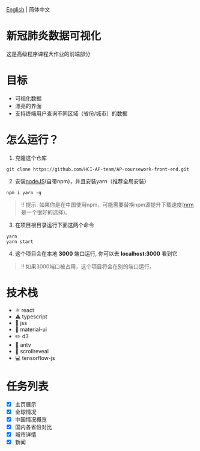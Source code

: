[English](./README.md) | 简体中文
# 新冠肺炎数据可视化
这是高级程序课程大作业的前端部分

# 目标
- 可视化数据
- 漂亮的界面
- 支持终端用户查询不同区域（省份/城市）的数据

# 怎么运行？
1. 克隆这个仓库
```git
git clone https://github.com/HCI-AP-team/AP-coursework-front-end.git
```
2. 安装[nodeJS](https://nodejs.org/en/)(自带npm)，并且安装yarn（推荐全局安装）
```
npm i yarn -g
```
> :bangbang: 提示:
> 如果你是在中国使用npm，可能需要替换npm源提升下载速度([nrm](https://www.npmjs.com/package/nrm) 是一个很好的选择)。
3. 在项目根目录运行下面这两个命令
```shell
yarn 
yarn start
```
4. 这个项目会在本地 __3000__ 端口运行, 你可以去 __localhost:3000__ 看到它
> :bangbang: 如果3000端口被占用，这个项目将会在别的端口运行。

# 技术栈
- ⚛️ react
- :warning: typescript
- :eyes: jss
- :gem: material-ui
- :pencil2: d3
- :ant: antv
- :scroll: scrollreveal
- :computer: tensorflow-js


# 任务列表
- [x] 主页展示
- [x] 全球情况
- [x] 中国情况概览
- [x] 国内各省份对比
- [x] 城市详情
- [x] 新闻